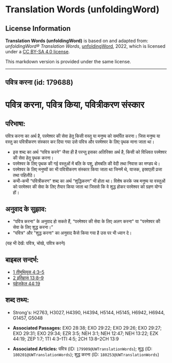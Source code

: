 # Translation Words (unfoldingWord)

## License Information

**Translation Words (unfoldingWord)** is based on and adapted from: _unfoldingWord® Translation Words_, [unfoldingWord](https://unfoldingword.org/utw), 2022, which is licensed under a [CC BY-SA 4.0 license](https://creativecommons.org/licenses/by-sa/4.0/legalcode.en).

This markdown version is provided under the same license.



--------------------------------

## पवित्र करना (id: 179688)

पवित्र करना, पवित्र किया, पवित्रीकरण संस्कार
============================================

परिभाषा:
--------

पवित्र करना का अर्थ है, परमेश्वर की सेवा हेतु किसी वस्तु या मनुष्य को समर्पित करना। जिस मनुष्य या वस्तु का पवित्रीकरण संस्कार कर दिया गया उसे पवित्र और परमेश्वर के लिए पृथक माना जाता था।

* इस शब्द का अर्थ “पवित्र करने” जैसा ही है परन्तु इसका अतिरिक्त अर्थ है, किसी को विधिवत परमेश्वर की सेवा हेतु पृथक करना।
* परमेश्वर के लिए पृथक की गई वस्तुओं में बलि के पशु, होमबलि की वेदी तथा निवास का मण्डप थे।
* परमेश्वर के लिए मनुष्यों का भी पवित्रीकरण संस्कार किया जाता था जिनमें थे, याजक, इस्राएली प्रजा तथा पहिलौठे।
* कभी\-कभी “पवित्रीकरण” शब्द का अर्थ “शुद्धिकरण” भी होता था। विशेष करके जब मनुष्य या वस्तुओं को परमेश्वर की सेवा के लिए तैयार किया जाता था जिससे कि वे शुद्ध होकर परमेश्वर को ग्रहण योग्य हों।

अनुवाद के सुझाव:
----------------

* “पवित्र करना” के अनुवाद हो सकते हैं, “परमेश्वर की सेवा के लिए अलग करना" या "परमेश्वर की सेवा के लिए शुद्ध करना।”
* "पवित्र" और "शुद्ध करना" का अनुवाद कैसे किया गया है उस पर भी ध्यान दे।

(यह भी देखें: पवित्र, चोखे, पवित्र करने)

बाइबल सन्दर्भ:
--------------

* [1 तीमुथियुस 4:3–5](https://ref.ly/1Tim0:0)
* [2 इतिहास 13:8–9](https://ref.ly/2Chr0:0)
* [यहेजकेल 44:19](https://ref.ly/Ezek44:19)

शब्द तथ्य:
----------

* Strong's: H2763, H3027, H4390, H4394, H5144, H5145, H6942, H6944, G1457, G5048

* **Associated Passages:** EXO 28:38; EXO 29:22; EXO 29:26; EXO 29:27; EXO 29:31; EXO 29:34; EZR 3:5; NEH 3:1; NEH 12:47; NEH 13:22; EZK 44:19; ZEP 1:7; 1TI 4:3–1TI 4:5; 2CH 13:8–2CH 13:9
* **Associated Articles:** पवित्र (ID: `179909@UWTranslationWords`); शुद्ध (ID: `180201@UWTranslationWords`); शुद्ध करना (ID: `180253@UWTranslationWords`)

